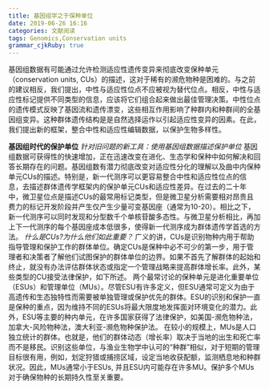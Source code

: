 ```yaml
---
title: 基因组学之于保种单位
date: 2019-06-26 16:16
categories: 文献阅读
tags: Genomics,Conservation units
grammar_cjkRuby: true
---
```

基因组数据有可能通过允许检测适应性遗传变异来彻底改变保种单元（conservation units, CUs）的描述，这对于稀有的濒危物种是困难的。与之前的建议相反，我们提出，中性与适应性位点不应被视为替代位点。相反，中性与适应性标记提供不同类型的信息，应该将它们组合起来做出最佳管理决策。中性位点的遗传模式反映了基因流和遗传漂变，这些相互作用影响了种群内和种群间的全基因组变异。这种群体遗传结构是是自然选择运作以引起适应性变异的因素。在此，我们提出新的框架，整合中性和适应性编辑数据，以保护生物多样性。

**基因组时代的保护单位**
*针对旧问题的新工具：使用基因组数据描述保护单位*
基因组数据可获得性的快速增加，正在迅速改变在进化、生态学和保种中如何解决和回答长期存在的问题。基因组数有潜力彻底改变对适应性分化的理解以及曲中内保种单元CUs的描述。特别是，新一代测序可以更容易整合中性和适应性位点的信息，去描述群体遗传学框架内的保护单元CUs和适应性差异。在过去的二十年中，微卫星位点是描述CUs的最常用标记类型，但是微卫星分析需要相对昂贵且费力的标记开发阶段并产生仅产生少量可变基因座（通常为10-20）。相比之下，新一代测序可以同时发现和分型数千个单核苷酸多态性。与微卫星分析相比，再加上下一代测序的每个基因座成本低很多，使得新一代测序成为群体遗传学首选的方法。
*什么是CUs?为什么他们如此重要？*
广义的讲，CUs是识别物种内用于帮助指导管理和保护工作的群体单位。确定CUs是保种中必不可少的第一步，用于管理者和决策者了解他们试图保护的群体单位的边界。如果不首先了解群体的起始和终止，就没有办法评估群体状态或指定一个管理战略来提高群体增长率。此外，某些类型的CU接受法律保护，如下所述。
两个最常讨论的保种单元是进化重要单位（ESUs）和管理单位（MUs）。尽管ESU有许多定义，但ESU通常可定义为由于高遗传和生态独特性而需要被单独管理或保护优先的群体。ESU的识别和保护一直是保种的重点，因为维持不同的ESUs将最大限度地发挥面对环境变化的潜力。此外，ESU等主要的种内单元，在许多国家获得了法律保护，如美国-濒危物种法，加拿大-风险物种法，澳大利亚-濒危物种保护法。
在较小的规模上，MUs是人口独立统计的群体。也就是，他们的群体动态（增长率）取决于当地的出生和死亡率而不是移民。识别这些单位，与渔业生物学中认可的“种群”相似，对于短期的管理目标很有用，例如，划定狩猎或捕捞区域，设定当地收获配额，监测栖息地和种群状况。因此，MUs通常小于ESUs, 并且ESU内可能存在许多MU。保护多个MUs对于确保物种的长期持久性至关重要。


